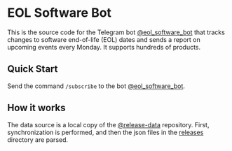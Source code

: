 # EOL Software Bot

This is the source code for the Telegram bot [@eol_software_bot](https://t.me/eol_software_bot) that tracks changes to software end-of-life (EOL) dates and sends a report on upcoming events every Monday. It supports hundreds of products.

## Quick Start

Send the command `/subscribe` to the bot [@eol_software_bot](https://t.me/eol_software_bot).

## How it works

The data source is a local copy of the [@release-data](https://github.com/endoflife-date/release-data) repository. First, synchronization is performed, and then the json files in the [releases](https://github.com/endoflife-date/release-data/tree/main/releases) directory are parsed.
